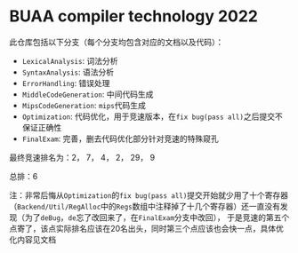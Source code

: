 # BUAA compiler technology 2022
此仓库包括以下分支（每个分支均包含对应的文档以及代码）：
* ``LexicalAnalysis``: 词法分析
* ``SyntaxAnalysis``: 语法分析
* ``ErrorHandling``: 错误处理
* ``MiddleCodeGeneration``: 中间代码生成
* ``MipsCodeGeneration``: ``mips``代码生成
* ``Optimization``: 代码优化，用于竞速版本，在``fix bug(pass all)``之后提交不保证正确性
* ``FinalExam``: 完善，删去代码优化部分针对竞速的特殊窥孔

最终竞速排名为：2， 7， 4， 2， 29， 9

总排：6

注：非常后悔从``Optimization``的``fix bug(pass all)``提交开始就少用了十个寄存器（``Backend/Util/RegAlloc``中的``Regs``数组中注释掉了十几个寄存器）还一直没有发现（为了``deBug``，``de``忘了改回来了，在``FinalExam``分支中改回），
于是竞速的第五个点寄了，该点实际排名应该在20名出头，同时第三个点应该也会快一点，具体优化内容见文档
